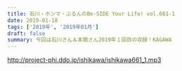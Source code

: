 ```yaml
---
title: 石川・ホンマ・ぶるんのBe-SIDE Your Life! vol.661-1
date: 2019-01-18
tags: ['2019年', '2019年01月']
draft: false
summary: 今回は石川さん＆本間さん2019年１回目の収録！KAGAWA
---
```


http://project-phi.ddo.jp/ishikawa/ishikawa661_1.mp3
